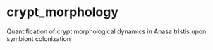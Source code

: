 # crypt_morphology
Quantification of crypt morphological dynamics in Anasa tristis upon symbiont colonization
